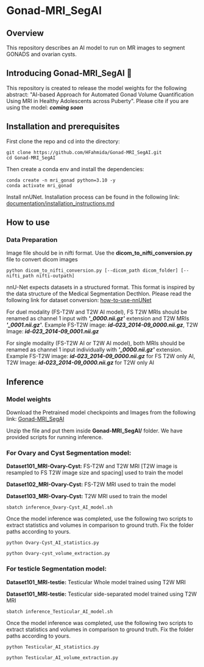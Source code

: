 # Gonad-MRI_SegAI
## Overview 
This repository describes an AI model to run on MR images to segment GONADS and ovarian cysts. 
## Introducing Gonad-MRI_SegAI :rocket:
This repository is created to release the model weights for the following abstract: "AI-based Approach for Automated Gonad Volume Quantification Using MRI in Healthy Adolescents across Puberty".
Please cite if you are using the model: ***coming soon***
## Installation and prerequisites
First clone the repo and cd into the directory:
```
git clone https://github.com/HFahmida/Gonad-MRI_SegAI.git
cd Gonad-MRI_SegAI
```
Then create a conda env and install the dependencies:
```
conda create -n mri_gonad python=3.10 -y
conda activate mri_gonad
```
Install nnUNet. Installation process can be found in the following link: [documentation/installation_instructions.md](https://github.com/MIC-DKFZ/nnUNet/blob/master/documentation/installation_instructions.md)

## How to use
### Data Preparation

Image file should be in nifti format. Use the **dicom_to_nifti_conversion.py** file to convert dicom images
```
python dicom_to_nifti_conversion.py [--dicom_path dicom_folder] [--nifti_path nifti-outpath]
```
nnU-Net expects datasets in a structured format. This format is inspired by the data structure of the Medical Segmentation Decthlon. Please read the following link for dataset conversion: [how-to-use-nnUNet](https://github.com/MIC-DKFZ/nnUNet/blob/master/documentation/how_to_use_nnunet.md)

For duel modality (FS-T2W and T2W AI model), FS T2W MRIs should be renamed as channel 1 input with ***'_0000.nii.gz'*** extension and T2W MRIs ***'_0001.nii.gz'***. Example FS-T2W image: ***id-023_2014-09_0000.nii.gz***, T2W Image: ***id-023_2014-09_0001.nii.gz***

For single modality (FS-T2W AI or T2W AI model), both MRIs should be renamed as channel 1 input individually with ***'_0000.nii.gz'*** extension. Example FS-T2W image: ***id-023_2014-09_0000.nii.gz*** for FS T2W only AI, T2W Image: ***id-023_2014-09_0000.nii.gz*** for T2W only AI

## Inference
### Model weights
Download the Pretrained model checkpoints and Images from the following link: [Gonad-MRI_SegAI]([https://zenodo.org/records/16414788])

Unzip the file and put them inside **Gonad-MRI_SegAI/** folder. We have provided scripts for running inference. 

### For Ovary and Cyst Segmentation model: 

**Dataset101_MRI-Ovary-Cyst:** FS-T2W and T2W MRI [T2W image is resampled to FS T2W image size and spacing] used to train the model

**Dataset102_MRI-Ovary-Cyst:** FS-T2W MRI used to train the model

**Dataset103_MRI-Ovary-Cyst:** T2W MRI used to train the model

```
sbatch inference_Ovary-Cyst_AI_model.sh 

```

Once the model inference was completed, use the following two scripts to extract statistics and volumes in comparison to ground truth. Fix the folder paths according to yours. 

```
python Ovary-Cyst_AI_statistics.py

python Ovary-cyst_volume_extraction.py
```

### For testicle Segmentation model: 

**Dataset101_MRI-testie:** Testicular Whole model trained using T2W MRI

**Dataset101_MRI-testie:** Testicular side-separated model trained using T2W MRI

```
sbatch inference_Testicular_AI_model.sh 

```

Once the model inference was completed, use the following two scripts to extract statistics and volumes in comparison to ground truth. Fix the folder paths according to yours. 

```
python Testicular_AI_statistics.py

python Testicular_AI_volume_extraction.py
```

